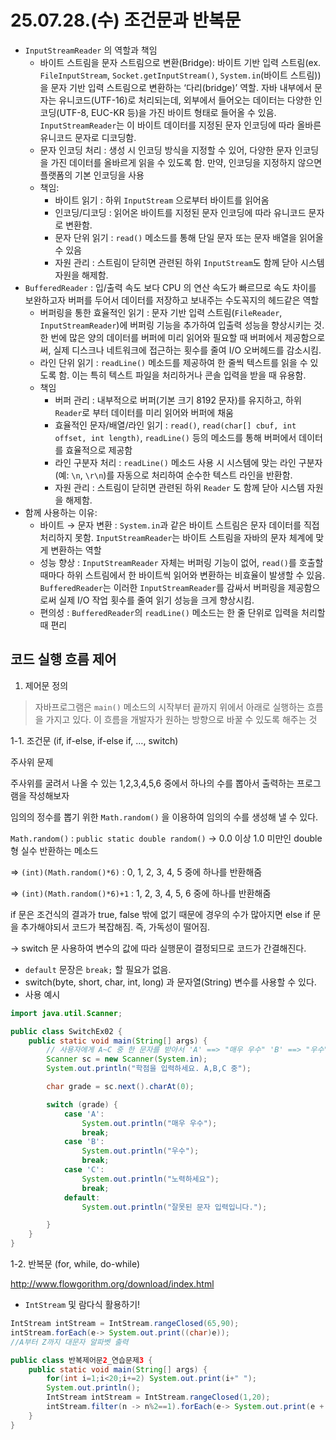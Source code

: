 # 25.07.28.(수) 조건문과 반복문

- `InputStreamReader` 의 역할과 책임
    - 바이트 스트림을 문자 스트림으로 변환(Bridge): 바이트 기반 입력 스트림(ex. `FileInputStream`, `Socket.getInputStream()`, `System.in`(바이트 스트림))을 문자 기반 입력 스트림으로 변환하는 ‘다리(bridge)’ 역할. 자바 내부에서 문자는 유니코드(UTF-16)로 처리되는데, 외부에서 들어오는 데이터는 다양한 인코딩(UTF-8, EUC-KR 등)을 가진 바이트 형태로 들어올 수 있음. `InputStreamReader`는 이 바이트 데이터를 지정된 문자 인코딩에 따라 올바른 유니코드 문자로 디코딩함.
    - 문자 인코딩 처리 : 생성 시 인코딩 방식을 지정할 수 있어, 다양한 문자 인코딩을 가진 데이터를 올바르게 읽을 수 있도록 함. 만약, 인코딩을 지정하지 않으면 플랫폼의 기본 인코딩을 사용
    - 책임:
        - 바이트 읽기 : 하위 `InputStream` 으로부터 바이트를 읽어옴
        - 인코딩/디코딩 : 읽어온 바이트를 지정된 문자 인코딩에 따라 유니코드 문자로 변환함.
        - 문자 단위 읽기 : `read()` 메소드를 통해 단일 문자 또는 문자 배열을 읽어올 수 있음
        - 자원 관리 : 스트림이 닫히면 관련된 하위 `InputStream`도 함께 닫아 시스템 자원을 해제함.
- `BufferedReader` : 입/출력 속도 보다 CPU 의 연산 속도가 빠르므로 속도 차이를 보완하고자 버퍼를 두어서 데이터를 저장하고 보내주는 수도꼭지의 헤드같은 역할
    - 버퍼링을 통한 효율적인 읽기 : 문자 기반 입력 스트림(`FileReader`, `InputStreamReader`)에 버퍼링 기능을 추가하여 입출력 성능을 향상시키는 것. 한 번에 많은 양의 데이터를 버퍼에 미리 읽어와 필요할 때 버퍼에서 제공함으로써, 실제 디스크나 네트워크에 접근하는 횟수를 줄여 I/O 오버헤드를 감소시킴.
    - 라인 단위 읽기 : `readLine()` 메소드를 제공하여 한 줄씩 텍스트를 읽을 수 있도록 함. 이는 특히 텍스트 파일을 처리하거나 콘솔 입력을 받을 때 유용함.
    - 책임
        - 버퍼 관리 : 내부적으로 버퍼(기본 크기 8192 문자)를 유지하고, 하위 `Reader`로 부터 데이터를 미리 읽어와 버퍼에 채움
        - 효율적인 문자/배열/라인 읽기 : `read()`, `read(char[] cbuf, int offset, int length)`, `readLine()` 등의 메소드를 통해 버퍼에서 데이터를 효율적으로 제공함
        - 라인 구분자 처리 : `readLine()` 메소드 사용 시 시스템에 맞는 라인 구분자(예: `\n`, `\r\n`)를 자동으로 처리하여 순수한 텍스트 라인을 반환함.
        - 자원 관리 : 스트림이 닫히면 관련된 하위 `Reader` 도 함께 닫아 시스템 자원을 해제함.
- 함께 사용하는 이유:
    - 바이트 → 문자 변환 : `System.in`과 같은 바이트 스트림은 문자 데이터를 직접 처리하지 못함. `InputStreamReader`는 바이트 스트림을 자바의 문자 체계에 맞게 변환하는 역할
    - 성능 향상 : `InputStreamReader` 자체는 버퍼링 기능이 없어, `read()`를 호출할 때마다 하위 스트림에서 한 바이트씩 읽어와 변환하는 비효율이 발생할 수 있음. `BufferedReader`는 이러한 `InputStreamReader`를 감싸서 버퍼링을 제공함으로써 실제 I/O 작업 횟수를 줄여 읽기 성능을 크게 향상시킴.
    - 편의성 : `BufferedReader`의 `readLine()` 메소드는 한 줄 단위로 입력을 처리할 때 편리

## 코드 실행 흐름 제어

1. 제어문 정의

> 자바프로그램은 `main()` 메소드의 시작부터 끝까지 위에서 아래로 실행하는 흐름을 가지고 있다. 이 흐름을 개발자가 원하는 방향으로 바꿀 수 있도록 해주는 것
> 

1-1. 조건문 (if, if-else, if-else if, …, switch)

주사위 문제

주사위를 굴려서 나올 수 있는 1,2,3,4,5,6 중에서 하나의 수를 뽑아서 출력하는 프로그램을 작성해보자

임의의 정수를 뽑기 위한 `Math.random()` 을 이용하여 임의의 수를 생성해 낼 수 있다.

`Math.random()` : `public static double random()` → 
0.0 이상 1.0 미만인 double 형 실수 반환하는 메소드

⇒ `(int)(Math.random()*6)` : 0, 1, 2, 3, 4, 5 중에 하나를 반환해줌

⇒ `(int)(Math.random()*6)+1` : 1, 2, 3, 4, 5, 6 중에 하나를 반환해줌

if 문은 조건식의 결과가 true, false 밖에 없기 때문에 경우의 수가 많아지면 else if 문을 추가해야되서 코드가 복잡해짐. 즉, 가독성이 떨어짐. 

→ switch 문 사용하여 변수의 값에 따라 실행문이 결정되므로 코드가 간결해진다.

- `default` 문장은 `break;` 할 필요가 없음.
- switch(byte, short, char, int, long) 과 문자열(String) 변수를 사용할 수 있다.
- 사용 예시

```java
import java.util.Scanner;

public class SwitchEx02 {
    public static void main(String[] args) {
        // 사용자에게 A~C 중 한 문자를 받아서 'A' ==> "매우 우수" 'B' ==> "우수" 'C' ==> "노력하세요"
        Scanner sc = new Scanner(System.in);
        System.out.println("학점을 입력하세요. A,B,C 중");

        char grade = sc.next().charAt(0);

        switch (grade) {
            case 'A':
                System.out.println("매우 우수");
                break;
            case 'B':
                System.out.println("우수");
                break;
            case 'C':
                System.out.println("노력하세요");
                break;
            default:
                System.out.println("잘못된 문자 입력입니다.");

        }
    }
}
```

1-2. 반복문 (for, while, do-while)

http://www.flowgorithm.org/download/index.html

- `IntStream` 및 람다식 활용하기!
```java
IntStream intStream = IntStream.rangeClosed(65,90);
intStream.forEach(e-> System.out.print((char)e));
//A부터 Z까지 대문자 알파벳 출력
```

```java
public class 반복제어문2_연습문제3 {
    public static void main(String[] args) {
        for(int i=1;i<20;i+=2) System.out.print(i+" ");
        System.out.println();
        IntStream intStream = IntStream.rangeClosed(1,20);
        intStream.filter(n -> n%2==1).forEach(e-> System.out.print(e + " "));
    }
}
```